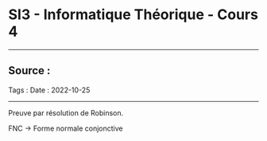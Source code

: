 # SI3 - Informatique Théorique - Cours 4
---

Source : 
- 
Tags : 
Date : 2022-10-25

---

Preuve par résolution de Robinson.

FNC -> Forme normale conjonctive